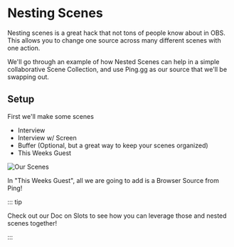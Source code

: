# Nesting Scenes

Nesting scenes is a great hack that not tons of people know about in OBS. This allows you to change one source across many different scenes with one action.

We'll go through an example of how Nested Scenes can help in a simple collaborative Scene Collection, and use Ping.gg as our source that we'll be swapping out.

## Setup

First we'll make some scenes
 - Interview
 - Interview w/ Screen
 - Buffer (Optional, but a great way to keep your scenes organized)
 - This Weeks Guest

 ![Our Scenes](https://i.imgur.com/AAEap3t.png)

In "This Weeks Guest", all we are going to add is a Browser Source from Ping!

::: tip

Check out our Doc on Slots to see how you can leverage those and nested scenes together!

:::